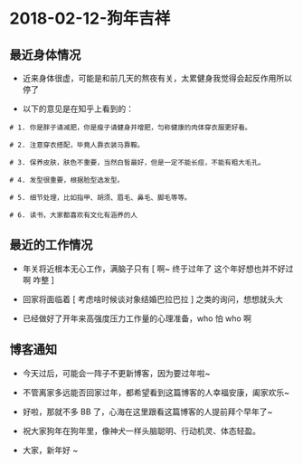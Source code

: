 # 2018-02-12-狗年吉祥
<!-----
layout: post
title: "狗年吉祥"
date: 2018.02.12
tag: 生活总结
----->
## 最近身体情况
- 近来身体很虚，可能是和前几天的熬夜有关，太累健身我觉得会起反作用所以停了

- 以下的意见是在知乎上看到的：

```
# 1. 你是胖子请减肥，你是瘦子请健身并增肥，匀称健康的肉体穿衣服更好看。

# 2. 注意穿衣搭配，毕竟人靠衣装马靠鞍。

# 3. 保养皮肤，肤色不重要，当然白皙最好，但是一定不能长痘，不能有粗大毛孔。

# 4. 发型很重要，根据脸型选发型。

# 5. 细节处理，比如指甲、胡须、眉毛、鼻毛、脚毛等等。

# 6. 读书，大家都喜欢有文化有涵养的人
```

## 最近的工作情况
- 年关将近根本无心工作，满脑子只有 [ 啊~ 终于过年了 这个年好想也并不好过啊 咋整 ]

- 回家将面临着 [ 考虑啥时候谈对象结婚巴拉巴拉 ] 之类的询问，想想就头大

- 已经做好了开年来高强度压力工作量的心理准备，who 怕 who 啊

## 博客通知
- 今天过后，可能会一阵子不更新博客，因为要过年啦~

- 不管离家多远能否回家过年，都希望看到这篇博客的人幸福安康，阖家欢乐~

- 好啦，那就不多 BB 了，心海在这里跟看这篇博客的人提前拜个早年了~

- 祝大家狗年在狗年里，像神犬一样头脑聪明、行动机灵、体态轻盈。

- 大家，新年好 ~



